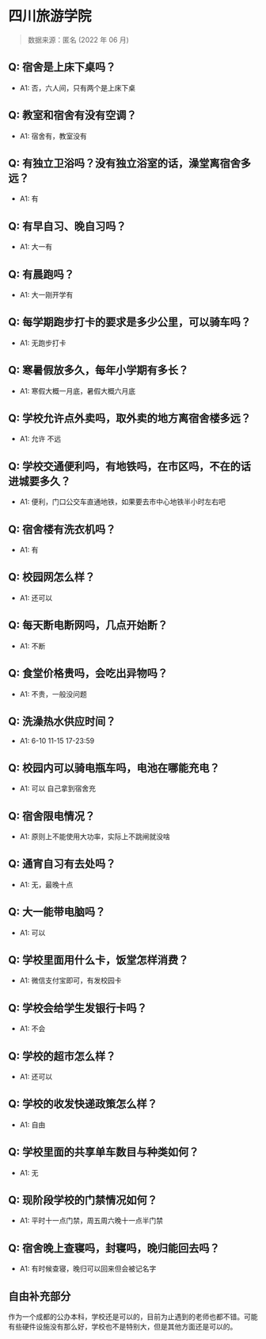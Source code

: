 # 四川旅游学院

> 数据来源：匿名 (2022 年 06 月)

## Q: 宿舍是上床下桌吗？

- A1: 否，六人间，只有两个是上床下桌

## Q: 教室和宿舍有没有空调？

- A1: 宿舍有，教室没有

## Q: 有独立卫浴吗？没有独立浴室的话，澡堂离宿舍多远？

- A1: 有

## Q: 有早自习、晚自习吗？

- A1: 大一有

## Q: 有晨跑吗？

- A1: 大一刚开学有

## Q: 每学期跑步打卡的要求是多少公里，可以骑车吗？

- A1: 无跑步打卡

## Q: 寒暑假放多久，每年小学期有多长？

- A1: 寒假大概一月底，暑假大概六月底

## Q: 学校允许点外卖吗，取外卖的地方离宿舍楼多远？

- A1: 允许 不远

## Q: 学校交通便利吗，有地铁吗，在市区吗，不在的话进城要多久？

- A1: 便利，门口公交车直通地铁，如果要去市中心地铁半小时左右吧

## Q: 宿舍楼有洗衣机吗？

- A1: 有

## Q: 校园网怎么样？

- A1: 还可以

## Q: 每天断电断网吗，几点开始断？

- A1: 不断

## Q: 食堂价格贵吗，会吃出异物吗？

- A1: 不贵，一般没问题

## Q: 洗澡热水供应时间？

- A1: 6-10 11-15 17-23:59

## Q: 校园内可以骑电瓶车吗，电池在哪能充电？

- A1: 可以 自己拿到宿舍充

## Q: 宿舍限电情况？

- A1: 原则上不能使用大功率，实际上不跳闸就没啥

## Q: 通宵自习有去处吗？

- A1: 无，最晚十点

## Q: 大一能带电脑吗？

- A1: 可以

## Q: 学校里面用什么卡，饭堂怎样消费？

- A1: 微信支付宝即可，有发校园卡

## Q: 学校会给学生发银行卡吗？

- A1: 不会

## Q: 学校的超市怎么样？

- A1: 还可以

## Q: 学校的收发快递政策怎么样？

- A1: 自由

## Q: 学校里面的共享单车数目与种类如何？

- A1: 无

## Q: 现阶段学校的门禁情况如何？

- A1: 平时十一点门禁，周五周六晚十一点半门禁

## Q: 宿舍晚上查寝吗，封寝吗，晚归能回去吗？

- A1: 有时候查寝，晚归可以回来但会被记名字

## 自由补充部分

作为一个成都的公办本科，学校还是可以的，目前为止遇到的老师也都不错。可能有些硬件设施没有那么好，学校也不是特别大，但是其他方面还是可以的。